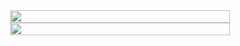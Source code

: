
<div style="width: 70%; margin: auto; display: flex; flex-direction: column; align-items: center;">

<img src="https://github-readme-streak-stats.herokuapp.com/?user=Regarddeb&theme=algolia&hide_border=true" style="width: 100%;">
  <img src="https://github-readme-stats.vercel.app/api?username=Regarddeb&theme=vue-dark&show_icons=true&hide_border=true&count_private=true" style="width: 100%;">

  

 <!-- <img src="https://github-readme-stats.vercel.app/api/top-langs/?username=Regarddeb&theme=gotham&show_icons=true&hide_border=true&layout=compact" style="width: 100%;"> -->

</div>
